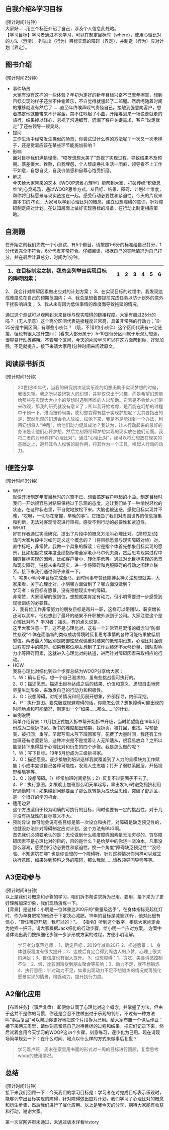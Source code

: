 ## 自我介绍&学习目标
(预计时间1分钟）  
大家好……用三个标签介绍了自己，涉及个人信息此处略。  
【学习目标】学习者通过本次学习，可以在制定目标时（where），使用心理比对的方法（澄清），列举出（行为）目标实现的障碍（界定），并制定（行为）应对计划（界定）。
## 图书介绍
(预计时间2分钟）  
- 事件场景  
大家有没有这样的一些体验？年初为定好的新年目标兴奋不已摩拳擦掌，想到目标实现的样子还禁不住偷着乐，不自觉得就翘起了二郎腿。然后呢随着时间的推移就没有然后了……直至年终唉声叹气责怪自己。接触到强意向客户，想着搞定他就能带来不菲奖金，禁不住哼起了小曲，开始筹划来一场说走就走的旅行，结果掉以轻心，忽视了沟通细节，遗漏了客户关键需求，客户“说走就走”了还被领导一顿臭骂。  
- 提问  
工作生活中经常发生类似的场景，你尝试过什么样的方法呢？一次又一次老样子，还是觉着应该在某些环节能施加影响？  
- 影响  
面对目标我们满是憧憬，“哎呀想想太美了”忽视了实现过程，导致结果不及预期。落差很大、挫败，自我埋怨，个人颓废挣扎生活一团麻，领导看不上工作不如意，自怨自艾，自我价值感和自尊心饱受折磨。  
- 解决  
今天给大家带来的这本《WOOP思维心理学》能帮到大家，打破传统“积极思维”的心灵鸡汤，通过WOOP思维方式，从目标、结果、障碍、计划4个维度，帮你将目标愿景与现实链接在一起，感受行动必要性和紧迫性。今天的片段来自本书的79页，大家可以学到心理比对的概念，建立设想障碍的意识，针对障碍制定应对计划。在认知层面上做好实现目标的准备，在行动上制定相应策略。  
## 自测题
在开始之前我们先做一个小测试，有5个题目，请按照1-6分的标准给自己打分，1分代表完全不符合，6分代表非常符合。仔细阅读，根据自己的实际情况为自己打分，并在最后计算总分，时间为1分钟。  

| 1、在目标制定之初，我总会列举出实现目标的障碍因素； | 1 | 2 | 3 | 4 | 5 | 6 |
|:-|:--:|:--:|:--:|:--:|:--:|:--:|
2、	我会针对障碍因素做出应对的计划方案；
3、在实现目标的过程中，我发现达成难度总在自己的预期范围内；
4、我总是想着要提前完成任务以防计划外的意外干扰影响进度；
5、我从未有因为低估事情的难度而导致拖延的情况。

通过这个测试可以观察到未来目标与现实障碍的链接程度。大家有超过25分的吗？（无人示意）这个高分区间代表链接程度非常高，具备非常强的行动力；10-25分是中间区间，有哪些小伙伴？（哦，不错1位小伙伴）这个区间代表有一定链接，但也有很大提升空间；（看来大部分属于）5-10是低分区间属于乐观幻想派，很容易行动瘫痪哦。不管哪个区间，今天的片段学习可以在这方面帮到你，好就加强，不足就提升。接下来请大家用1分钟时间来阅读原文。
## 阅读原书拆页
(预计时间1分钟)    
> 20世纪90年代，当我的研究初次证实乐观的幻想无助于实现梦想的时候，我很失望。我之所以要研究人的幻想，并非仅仅出于兴趣，而是希望幻想能给那些在实现大大小小的梦想时遇到困难的人以帮助。它若是不会给人们带来改观，那我的研究就没有意义了；所以我开始考虑，是否能在幻想的过程中干预一下，进而扭转局势，使幻想变得有益于实现梦想呢？尤其要指出的是，既然乐观的幻想会令人放松、松弛下来，我是不是能找到一个办法，利用幻想将人“唤醒”，给他们动力促其成功？我认为，让人行动起来的最好的办法是让他们心怀梦想，然后立刻将阻碍梦想实现的现实放在他们前面。我将二者的对峙称作“心理比对”。通过“心理比对”，我可以将幻想放在现实的基础之上，避开其令人松懈的副作用，将其作为一个工具，唤起人行动的动力。
## I便签分享	
(预计时间3分钟)  
- WHY  
就像开场制定年度目标时的兴奋不已、想着搞定客户哼起的小曲。制定目标时我们一开始很容易对结果保持过于乐观的态度，这让我们处于一种愉悦轻松的状态，在这种状态里，不自觉地放松下来。大脑也被迷惑，感觉目标实现并不难，“哎呀，一切尽在掌握，早晚的事”。它扭曲了我们对周围世界的信息搜集和判断，无法对客观情况进行审视。感受不到行动的必要性和紧迫性。
- WHAT  
好在作者通过实验研究，提出了片段中的概念方法叫心理比对。【简短互动】请问大家片段中时如何定义这个概念的？（将目标愿景与现实障碍对峙）对，直中标吧，非常赞。我做一个具象的解读：它是指个体首先想象目标实现的愿景，比如超额完成年度业绩指标带全家老小马尔代夫游，然后思考现实过程中阻碍目标实现的因素，比如客户量小、转化率低等。通过对比目标实现的愿景和现实障碍，链接未来和现实，进一步将障碍和克服障碍的行动之间建立联系。接下来我们通过例子来看一下。  
1、宅男小明今年目标完成全马，到时同事夸赞还能博女神关注想想就美，大家来看，关于心理比对，小明哪方面做到了？哪方面没做到？  
学习者：有目标有愿景，没有预想现实中的障碍。  
非常赞，大家理解的很到位，想想就美肯定有动力，但小明需要进一步感受到规律训练的必要性。  
2、我有位工作非常努力的朋友目标是再升一职，这样可以带团队、薪资增长还可以买车。他也想到了最坏的结果不升职被外派到子公司。大家注意这个是心理比对吗？
学习者：摇头，有的点头说是。  
这里大家注意一下，这不是心理比对。这有一个非常容易混淆的概念叫“防御性悲观”个体在面临新的类似成功情境时反复思考事情的各种可能结果放低期望值。两者最大的区别是防御性悲观偏重对结果的低预期设想，心理比对强调过程实现中的障碍。如果我那位朋友想到了工作业绩还不太够份量，团队影响力小等阻碍因素，这就进入心理比对的轨道，进而针对障碍因素采取相应的行动。   
- HOW  
我将心理比对细化到四个步骤总结为WOOP分享给大家：  
1、W：确认目标。想一个自己渴求的，虽有些挑战但可执行的。  
2、O：描述愿景。描述出目标达成之后的结果、价值和意义，思想自由驰骋尽量生动形象，来激发自己的行动力和积极性。  
3、O：设想障碍。对相关情况和经历展开想象，外部探寻，内部深挖。  
4、P：执行意图。要克服或规避障碍的话，你能怎么做？想象障碍可能出现的时间地点和可能情况，制定出一个“如果……那么……”的计划。  
- 举例说明   
简单介绍背景：11月初正式加入拆书帮开始拆书升级，当时希望能在19年5月份成为三级拆书家。拆书的难度超出预期，找拆页，被打回，重找。写预备表，被打回，重写。早起写周末写下班回家写，花费了大量时间，我还有工作加班还有老婆要陪，这种冲突是不是觉着让人无所适从，很容易放弃？之所以能坚持下来得益于心理比对和衍生的四个步骤。我是怎么做的呢？  
1、W：写下目标。19年5月份成为三级拆书家。  
2、O：描述愿景。逐步接触到培训这样我就覆盖到了人力的全模块为工作赋能；小成本尝试自己各种可能性，发现人生志趣；打开了弱联系圈层，开拓视野格局等等。  
3、O：设想障碍。1）经常加班时间紧张；2）反复不过要面子不去了。  
4、P：执行意图。如果晚上加班那么明天早起写，早出发1小时避免拥挤利用好通勤时间；如果碰到问题要面子那么就转换为成长型思维，突破了舒适区，是一个很好的学习机会。  
- 适用边界  
这个方法适用于较为明确的可执行的目标，同时也要有一定的挑战性，对于几乎没有挑战性的目标意义不大。  
- 预防异议
你可能会说有些目标是第一次设立和执行，对障碍是缺乏预见性的，也就没办法针对障碍制定应对计划，这个方法有BUG啊。  
首先我们必须要承认的是：无论做到什么程度障碍因素是无法穷尽的，穷尽障碍因素不是心理比对的目的，目的是什么？是给梦中的你浇一浇冷水，凡事没那么容易，感受到行动必要性和紧迫性。换一个角度“障碍缺乏预见性” “没经验、不知道坑在哪” 也是你设想的一个障碍呀，针对这种情况你同样可以建立执行意图，如果碰到预料之外的障碍，那么我就……请教领导问导师等等。  

## A3促动参与  
(预计时间8分钟)  
以上是我们对概念和步骤的学习，咱们拆书帮讲求拆为己用，要用，接下来为了更好理解加深印象，我们现场演练一下。  
【背景】是这样：小明是一位体重达200斤的“重量级选手”，在身体指标亮起红灯时，作为单身肥宅的他终于下定决心减肥。19年的目标是减重20斤，他对此很有信心，“管住嘴迈开腿，我可以的！”。 
【指令】听到这个数字，相信大家肯定会为他捏一把汗。请大家根据Jack细化的行动步骤，给小明一个应对方案。
方案中请体现出我们按照细化步骤一步步形成方案的过程，方便小明理解。
>学习者分享蒋老师：
1、确定目标：2019年减重20斤
2、描述愿景：1、身体健康程度有很大提升；2、达成后肯定会得到周边人的点赞，心理上很大的满足；3、自信度也有很大提升。
3、设想障碍：1、贪吃，美食诱惑控制不住；2、懒，比较困难受到朋友聚会等影响；3、动力不足，就不想锻炼
4、执行意图：针对动力不足，如果出现动力不足不想锻炼的情况就再强化愿景实现的情景，增强动力，提升执行力度。
## A2催化应用
【布置任务】（事后复盘）
即便你认同了心理比对这个概念，并掌握了方法。但由于这并不是你的习惯，你还是会忍不住做出过于乐观的判断。不过有一种方法叫“事后复盘”可以帮助你更好地把这个片段拆为己用。给大家布置一个课后作业：接下来两三周里，请你刻意留意自己对待目标的过程和结果，把它们记录下来，然后试着套用今天学习的WOOP这四个步骤。刻意练习，逐步化为己用。现在请现场简单规划一下：在什么时间、地点以什么样的方式来做事后复盘？
>学习着卢燕：周末在家里用书面的形式对一周的目标进行回顾，复盘思考woop的使用情况。
## 总结	
(预计时间1分钟)  
接下来我们回顾一下：今天我们的学习目标是：学习者在对完成目标表示乐观时，能够列举出目标实现的障碍，针对障碍做出应对计划。我们学习了心理比对的概念和衍生步骤，然后我们进行了催化应用。以上是我今天的分享，期待大家能有收获和行动，谢谢大家。

第一次官网评审未通过，未通过版本详看history
